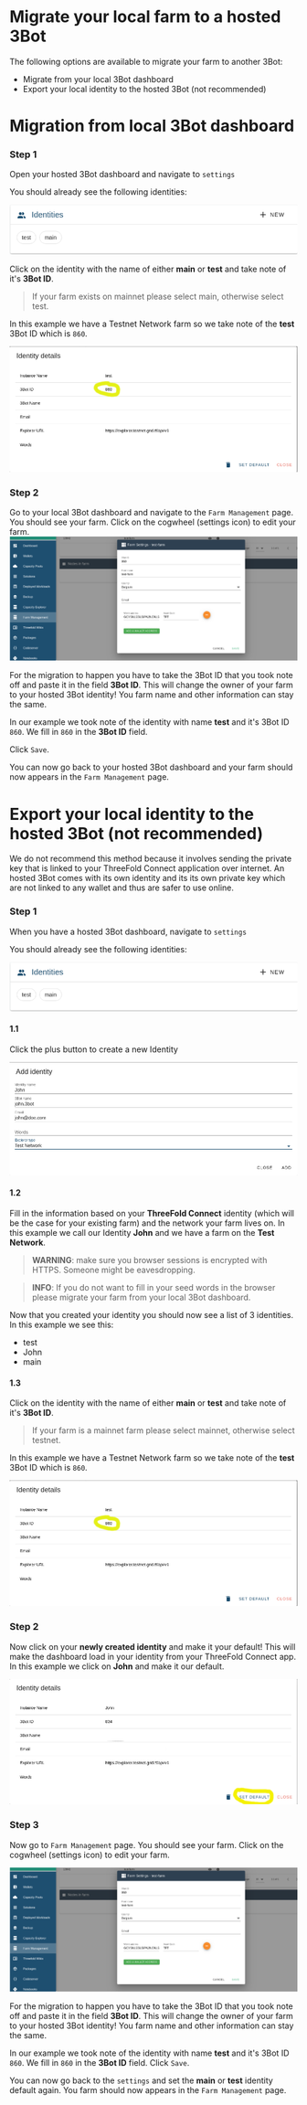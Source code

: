 # Migrate your local farm to a hosted 3Bot

The following options are available to migrate your farm to another 3Bot:

- Migrate from your local 3Bot dashboard
- Export your local identity to the hosted 3Bot (not recommended)

# Migration from local 3Bot dashboard

### Step 1
Open your hosted 3Bot dashboard and navigate to `settings`

You should already see the following identities:

![new id](img/identities_hosted_3bot.png)

Click on the identity with the name of either **main** or **test** and take note of it's **3Bot ID**. 

> If your farm exists on mainnet please select main, otherwise select test.

In this example we have a Testnet Network farm so we take note of the **test** 3Bot ID which is `860`.

![new id](img/note_new_id.png)

### Step 2
Go to your local 3Bot dashboard and navigate to the `Farm Management` page. You should see your farm. Click on the cogwheel (settings icon) to edit your farm.
![migration](img/save_farm.png)

For the migration to happen you have to take the 3Bot ID that you took note off and paste it in the field **3Bot ID**. This will change the owner of your farm to your hosted 3Bot identity! You farm name and other information can stay the same.

In our example we took note of the identity with name **test** and it's 3Bot ID `860`. We fill in `860` in the **3Bot ID** field.

Click `Save`.

You can now go back to your hosted 3Bot dashboard and your farm should now appears in the `Farm Management` page.

# Export your local identity to the hosted 3Bot (not recommended)

We do not recommend this method because it involves sending the private key that is linked to your ThreeFold Connect application over internet. An hosted 3Bot comes with its own identity and its its own private key which are not linked to any wallet and thus are safer to use online.

### Step 1
When you have a hosted 3Bot dashboard, navigate to `settings`

You should already see the following identities:

![new id](img/identities_hosted_3bot.png)

#### 1.1
Click the plus button to create a new Identity

![new id](img/new_identity_hosted_3bot.png)

#### 1.2
Fill in the information based on your **ThreeFold Connect** identity (which will be the case for your existing farm) and the network your farm lives on. In this example we call our Identity **John** and we have a farm on the **Test Network**.

> **WARNING**: make sure you browser sessions is encrypted with HTTPS. Someone might be eavesdropping.

> **INFO**: If you do not want to fill in your seed words in the browser please migrate your farm from your local 3Bot dashboard.

Now that you created your identity you should now see a list of 3 identities. In this example we see this:
- test 
- John
- main

#### 1.3
Click on the identity with the name of either **main** or **test** and take note of it's **3Bot ID**. 

> If your farm is a mainnet farm please select mainnet, otherwise select testnet.

In this example we have a Testnet Network farm so we take note of the **test** 3Bot ID which is `860`.

![new id](img/note_new_id.png)

### Step 2

Now click on your **newly created identity** and make it your default! This will make the dashboard load in your identity from your ThreeFold Connect app. In this example we click on **John** and make it our default.

![new id](img/new_set_default.png)

### Step 3
Now go to `Farm Management` page. You should see your farm. Click on the cogwheel (settings icon) to edit your farm.

![migration](img/save_farm.png)

For the migration to happen you have to take the 3Bot ID that you took note off and paste it in the field **3Bot ID**. This will change the owner of your farm to your hosted 3Bot identity! You farm name and other information can stay the same.

In our example we took note of the identity with name **test** and it's 3Bot ID `860`. We fill in `860` in the **3Bot ID** field.
Click `Save`.

You can now go back to the `settings` and set the **main** or **test** identity default again. You farm should now appears in the `Farm Management` page.
